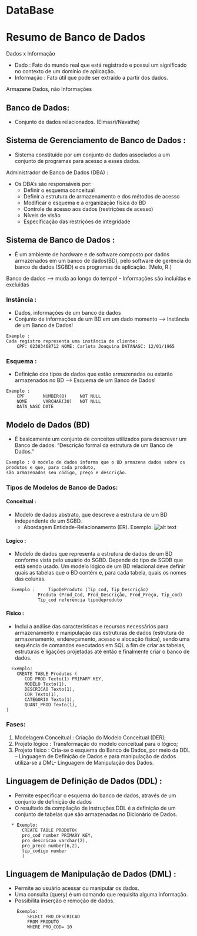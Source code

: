 # DataBase

# Resumo de Banco de Dados

Dados x Informação
- Dado : Fato do mundo real que está registrado e possui um significado no contexto de um domínio de aplicação.
- Informação : Fato útil que pode ser extraído a partir dos dados.


Armazene Dados, não Informações


## Banco de Dados:
- Conjunto de dados relacionados. (Elmasri/Navathe)

## Sistema de Gerenciamento de Banco de Dados :
- Sistema constituído por um conjunto de dados associados a um conjunto de programas para acesso a esses dados. 

Administrador de Banco de Dados (DBA) :
- Os DBA’s são responsáveis por:
    - Definir o esquema conceitual
	- Definir a estrutura de armazenamento e dos métodos de acesso
	- Modificar o esquema e a organização física do BD
	- Controle de acesso aos dados (restrições de acesso)
	- Níveis de visão
	- Especificação das restrições de integridade

## Sistema de Banco de Dados : 
- É um ambiente de hardware e de software composto por dados armazenados em um banco de dados(BD), pelo software 
de gerência do banco de dados (SGBD) e os programas de aplicação. (Melo, R.)

Banco de dados --> muda ao longo do tempo!
	- Informações são incluídas e excluídas

### Instância :
- Dados, informações de um banco de dados
- Conjunto de informações de um BD em um dado momento --> Instância de um Banco de Dados!
```shell
Exemplo : 
Cada registro representa uma instância de cliente:
	CPF: 02383468712 NOME: Carlota Joaquina DATANASC: 12/01/1965 
```

### Esquema :
- Definição dos tipos de dados que estão armazenadas ou estarão armazenados no BD --> Esquema de um Banco de Dados!
```shell
Exemplo :
	CPF 	  NUMBER(8) 	NOT NULL
	NOME 	  VARCHAR(30) 	NOT NULL
	DATA_NASC DATE
```
## Modelo de Dados (BD) 
- É basicamente um conjunto de conceitos utilizados para descrever 
um Banco de dados. “Descrição formal da estrutura de um Banco de Dados.”
```shell	
Exemplo : O modelo de dados informa que o BD armazena dados sobre os produtos e que, para cada produto, 
são armazenados seu código, preço e descrição.
```
### Tipos de Modelos de Banco de Dados: 


#### Conceitual : 
- Modelo de dados abstrato, que descreve a estrutura de um BD independente de um SGBD.
	- Abordagem Entidade-Relacionamento (ER).
	Exemplo: 
![alt text](http://spaceprogrammer.com/wp-content/uploads/2017/10/diagrama-er-exemplo-fraca-003-1.jpg?raw=true "Diagrama entidade – relacionamento (DER)")
	

	

#### Logico : 
- Modelo de dados que representa a estrutura de dados de um BD conforme vista pelo usuário do SGBD. 
Depende do tipo de SGDB que está sendo usado. Um modelo lógico de um BD relacional deve definir 
quais as  tabelas que o BD contém e, para cada tabela, quais os nomes das colunas.
```shell	
  Exemplo : 	TipoDeProduto (Tip_cod, Tip_Descrição)
			Produto (Prod_Cod, Prod_Descrição, Prod_Preço, Tip_cod)
			Tip_cod referencia tipodeproduto

```
#### Fisico : 
- Inclui a análise das características e recursos necessários para armazenamento e manipulação das
estruturas de dados (estrutura de armazenamento, endereçamento, acesso e alocação física), sendo 
uma sequência de comandos executados em SQL a fim de criar as tabelas, estruturas e ligações projetadas 
até então e finalmente criar o banco de dados.
```shell
  Exemplo: 
    CREATE TABLE Produtos (
       COD_PROD Texto(1) PRIMARY KEY,
       MODELO Texto(1),
       DESCRICAO Texto(1),
       COR Texto(1),
       CATEGORIA Texto(1),
       QUANT_PROD Texto(1),
)
```
### Fases:
  1) Modelagem Conceitual : Criação do Modelo Conceitual (DER);
  2) Projeto lógico : Transformação do modelo conceitual para o lógico;
  3) Projeto físico : Cria-se o esquema do Banco de Dados, por meio da DDL –
  Linguagem de Definição de Dados e para manipulação de dados utiliza-se a 
  DML- Linguagem de Manipulação dos Dados.
  
  
## Linguagem de Definição de Dados (DDL) :
- Permite especificar o esquema do banco de dados, através de um conjunto 
    de definição de dados
- O resultado da compilação de instruções DDL é a definição de um conjunto 
    de tabelas que são armazenadas no Dicionário de Dados.

```shell
  * Exemplo:
      CREATE TABLE PRODUTO(
      pro_cod number PRIMARY KEY,
      pro_descricao varchar(2),
      pro_preco number(6,2),
      tip_codigo number
      )
```
     
## Linguagem de Manipulação de Dados (DML) :
- Permite ao usuário acessar ou manipular os dados.
- Uma consulta (query) é um comando que requisita alguma informação.
- Possibilita inserção e remoção de dados. 

```shell
    Exemplo:
        SELECT PRO_DESCRICAO
        FROM PRODUTO
        WHERE PRO_COD= 10
```
